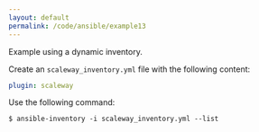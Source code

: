 ```yaml
---
layout: default
permalink: /code/ansible/example13
---
```


Example using a dynamic inventory.

Create an `scaleway_inventory.yml` file with the following content:

```yaml
plugin: scaleway
```

Use the following command:

    $ ansible-inventory -i scaleway_inventory.yml --list
